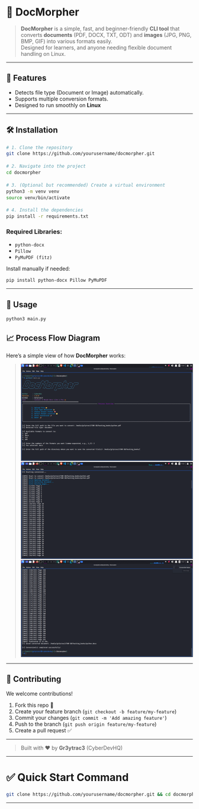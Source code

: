 # 📄 DocMorpher

> **DocMorpher** is a simple, fast, and beginner-friendly **CLI tool** that converts **documents** (PDF, DOCX, TXT, ODT) and **images** (JPG, PNG, BMP, GIF) into various formats easily.  
> Designed for learners, and anyone needing flexible document handling on Linux.

---


## 🚀 Features
- Detects file type (Document or Image) automatically.
- Supports multiple conversion formats.
- Designed to run smoothly on **Linux**

---

## 🛠️ Installation

```bash
# 1. Clone the repository
git clone https://github.com/yourusername/docmorpher.git

# 2. Navigate into the project
cd docmorpher

# 3. (Optional but recommended) Create a virtual environment
python3 -m venv venv
source venv/bin/activate

# 4. Install the dependencies
pip install -r requirements.txt
```

### Required Libraries:
- `python-docx`
- `Pillow`
- `PyMuPDF (fitz)`

Install manually if needed:

```bash
pip install python-docx Pillow PyMuPDF
```

---

## 🧩 Usage

```bash
python3 main.py
```


## 📈 Process Flow Diagram

Here’s a simple view of how **DocMorpher** works:

> ![Process Diagram](https://github.com/Gr3ytrac3/DocMorpher/blob/24309fbb7aa26872c3705cbb3706fea3f3157853/Screenshot_2025-04-26_14_26_26.png)
> ![Process Diagram](https://github.com/Gr3ytrac3/DocMorpher/blob/24309fbb7aa26872c3705cbb3706fea3f3157853/Screenshot_2025-04-26_14_26_56.png)
> ![Process Diagram](https://github.com/Gr3ytrac3/DocMorpher/blob/24309fbb7aa26872c3705cbb3706fea3f3157853/Screenshot_2025-04-26_14_27_00.png)

---



## 🤝 Contributing

We welcome contributions!

1. Fork this repo 🍴
2. Create your feature branch (`git checkout -b feature/my-feature`)
3. Commit your changes (`git commit -m 'Add amazing feature'`)
4. Push to the branch (`git push origin feature/my-feature`)
5. Create a pull request ✅

---



> Built with ❤️ by **Gr3ytrac3** (CyberDevHQ)

---

# ✅ Quick Start Command

```bash
git clone https://github.com/yourusername/docmorpher.git && cd docmorpher && python3 main.py
```

---
